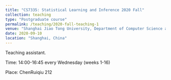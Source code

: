 ```yaml
---
title: "CS7335: Statistical Learning and Inference 2020 Fall"
collection: teaching
type: "Postgraduate course"
permalink: /teaching/2020-fall-teaching-1
venue: "Shanghai Jiao Tong University, Department of Computer Science and Engineering"
date: 2020-09-10
location: "Shanghai, China"
---
```



Teaching assistant. 


Time: 14:00-16:45 every Wednesday (weeks 1-16)


Place: ChenRuiqiu 212
